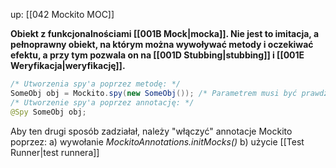 up: [[042 Mockito MOC]]

**Obiekt z funkcjonalnościami [[001B Mock|mocka]]. Nie jest to imitacja, a pełnoprawny obiekt, na którym można wywoływać metody i oczekiwać efektu, a przy tym pozwala on na [[001D Stubbing|stubbing]] i [[001E Weryfikacja|weryfikację]].**

```java
/* Utworzenia spy'a poprzez metodę: */
SomeObj obj = Mockito.spy(new SomeObj()); /* Parametrem musi być prawdziwy obiekt! */
/* Utworzenie spy'a poprzez annotację: */
@Spy SomeObj obj;
```

Aby ten drugi sposób zadziałał, należy "włączyć" annotacje Mockito poprzez:
a) wywołanie _MockitoAnnotations.initMocks()_
b) użycie [[Test Runner|test runnera]]